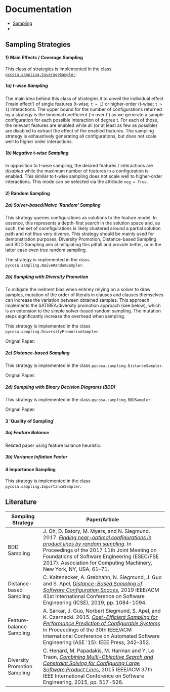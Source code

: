 # Documentation
* [Sampling](#sampling-strategies)
* 
## Sampling Strategies
#### 1) Main Effects / Coverage Sampling
This class of strategies is implemented in the class [`pycosa.sampling.CoverageSampler`](https://google.de).

##### 1a) t-wise Sampling
The main idea behind this class of strategies it to unveil the individual effect ('main effect') of single features (t-wise; `t = 1`) or higher-order (t-wise; `t > 1`) interactions. The upper bound for the number of configurations returned by a strategy is the binomial coefficient ('n over t') as we generate a sample configuration for each possible interaction of degree t. For each of those, the relevant features are enabled while all (or at least as few as possible) are disabled to extract the effect of the enabled features. The sampling strategy is exhaustively generating all configurations, but does not scale well to higher order interactions.

##### 1b) Negative t-wise Sampling
In opposition to t-wise sampling, the desired features / interactions are *disabled* while the maximum number of features in a configuration is enabled. This similar to t-wise sampling does not scale well to higher-order interactions. This mode can be selected via the attribute `neg = True`.

#### 2) Random Sampling
##### 2a) Solver-based/Naive 'Random' Sampling
This strategy queries configurations as solutions to the feature model. In essence, this represents a depth-first search in the solution space and, as such, the set of connfigurations is likely clustered around a partial solution path and not thus very diverse. This strategy should be mainly used for demonstration purposes, Diversity Promotion, Distance-based Sampling and BDD Sampling aim at mitigiating this pitfall and provide better, or in the latter case even true random sampling. 

The strategy is implemented in the class `pycosa.sampling.NaiveRandomSampler`.

##### 2b) Sampling with Diversity Promotion
To mitigate the inehrent bias when entirely relying on a solver to draw samples, mutation of the order of literals in clauses and clauses themselves can increase the variation between obtained samples. This approach implements the SATIBEA/diversity promotion approach (see below), which is an extension to the simple solver-based random sampling. The mutation steps significantly increase the overhead when sampling.

This strategy is implemented in the class `pycosa.sampling.DiversityPromotionSampler`.

Orignal Paper: 

##### 2c) Distance-based Sampling
This strategy is implemented in the class `pycosa.sampling.DistanceSampler`.

Orignal Paper: 

##### 2d) Sampling with Binary Decision Diagrams (BDD)
This strategy is implemented in the class `pycosa.sampling.BBDSampler`.

Orignal Paper: 

#### 3 'Quality of Sampling'
##### 3a) Feature Balance
Related paper using feature balance heuristic: 

##### 3b) Variance Inflation Factor

#### 4 Importance Sampling
This strategy is implemented in the class `pycosa.sampling.ImportanceSampler`.

## Literature
| Sampling Strategy        | Paper/Article           | 
| ------------- |-------------|
| BDD Sampling | J. Oh, D. Batory, M. Myers, and N. Siegmund. 2017. [_Finding near-optimal configurations in product lines by random sampling_](https://doi.org/10.1145/3106237.3106273). In Proceedings of the 2017 11th Joint Meeting on Foundations of Software Engineering (ESEC/FSE 2017). Association for Computing Machinery, New York, NY, USA, 61–71. | 
| Distance-based Sampling | C. Kaltenecker, A. Grebhahn, N. Siegmund, J. Guo and S. Apel, [_Distance-Based Sampling of Software Configuration Spaces_](https://ieeexplore.ieee.org/abstract/document/8812049), 2019 IEEE/ACM 41st International Conference on Software Engineering (ICSE), 2019, pp. 1084-1094. |  
| Feature-balance Sampling | A. Sarkar, J. Guo, Norbert Siegmund, S. Apel, and K. Czarnecki. 2015. [_Cost-Efficient Sampling for Performance Prediction of Configurable Systems_](https://dl.acm.org/doi/10.1109/ASE.2015.45) In Proceedings of the 30th IEEE/ACM International Conference on Automated Software Engineering (ASE '15). IEEE Press, 342–352.  |  
| Diversity Promotion Sampling | C. Henard, M. Papadakis, M. Harman and Y. Le Traon, [_Combining Multi-Objective Search and Constraint Solving for Configuring Large Software Product Lines_](https://doi.org/10.1109/ICSE.2015.69), 2015 IEEE/ACM 37th IEEE International Conference on Software Engineering, 2015, pp. 517-528. |
